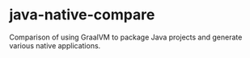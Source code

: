# java-native-compare
Comparison of using GraalVM to package Java projects and generate various native applications.
